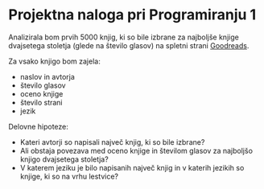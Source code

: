 # Projektna naloga pri Programiranju 1

Analizirala bom prvih 5000 knjig, ki so bile izbrane za najboljše knjige dvajsetega stoletja (glede na število glasov) na spletni strani [Goodreads](https://www.goodreads.com/list/show/6.Best_Books_of_the_20th_Century).

Za vsako knjigo bom zajela:
- naslov in avtorja
- število glasov
- oceno knjige
- število strani
- jezik

Delovne hipoteze:
- Kateri avtorji so napisali največ knjig, ki so bile izbrane?
- Ali obstaja povezava med oceno knjige in številom glasov za najboljšo knjigo dvajsetega stoletja?
- V katerem jeziku je bilo napisanih največ knjig in v katerih jezikih so knjige, ki so na vrhu lestvice?